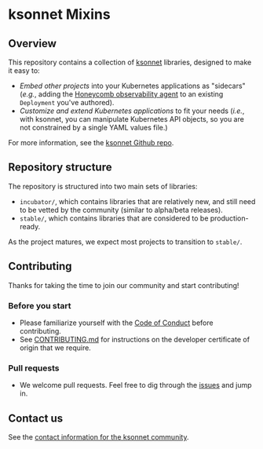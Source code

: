 # ksonnet Mixins

## Overview

This repository contains a collection of [ksonnet][1] libraries,
designed to make it easy to:

* *Embed other projects* into your Kubernetes applications as "sidecars"
  (_e.g._, adding the [Honeycomb observability agent][7] to an existing
  `Deployment` you've authored).
* *Customize and extend Kubernetes applications* to fit your needs
  (_i.e._, with ksonnet, you can manipulate Kubernetes
  API objects, so you are not constrained by a single YAML values
  file.)

For more information, see the [ksonnet Github repo][2].

## Repository structure

The repository is structured into two main sets of libraries:

* `incubator/`, which contains libraries that are relatively new, and still need to be vetted by the community (similar to alpha/beta releases).
* `stable/`, which contains libraries that are considered to be
  production-ready.

As the project matures, we expect most projects to transition to
`stable/`.

## Contributing

Thanks for taking the time to join our community and start
contributing!

### Before you start

* Please familiarize yourself with the [Code of Conduct][3] before
  contributing.
* See [CONTRIBUTING.md][4] for instructions on the developer
  certificate of origin that we require.

### Pull requests

* We welcome pull requests. Feel free to dig through the [issues][5]
  and jump in.

## Contact us

See the [contact information for the ksonnet community][6].

[1]: http://ksonnet.heptio.com/
[2]: https://github.com/ksonnet/ksonnet-lib
[3]: https://github.com/ksonnet/ksonnet-lib/blob/master/CODE-OF-CONDUCT.md
[4]: https://github.com/ksonnet/ksonnet-lib/blob/master/CONTRIBUTING.md
[5]: https://github.com/ksonnet/mixins/issues
[6]: https://github.com/ksonnet/ksonnet-lib/blob/master/README.md#contact-us
[7]: https://github.com/ksonnet/mixins/tree/honeycomb/incubator/honeycomb-agent
